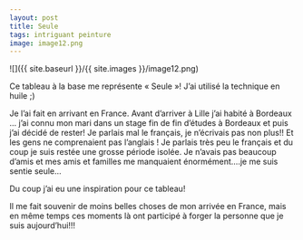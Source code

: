 ```yaml
---
layout: post
title: Seule
tags: intriguant peinture
image: image12.png
---
```

![]({{ site.baseurl }}/{{ site.images }}/image12.png)

Ce tableau à la base me représente « Seule »! J’ai utilisé la technique en huile ;)

Je l’ai fait en arrivant en France. Avant d’arriver à Lille j’ai habité à Bordeaux … j’ai connu mon mari dans un stage fin de fin d’études à Bordeaux et puis j’ai décidé de rester! Je parlais mal le français, je n’écrivais pas non plus!! Et les gens ne comprenaient pas l’anglais ! Je parlais très peu le français et du coup je suis restée une grosse période isolée. Je n’avais pas beaucoup d’amis et mes amis et familles me manquaient énormément….je me suis sentie seule…

Du coup j’ai eu une inspiration pour ce tableau!

Il me fait souvenir de moins belles choses de mon arrivée en France, mais en même temps ces moments là ont participé à forger la personne que je suis aujourd’hui!!!